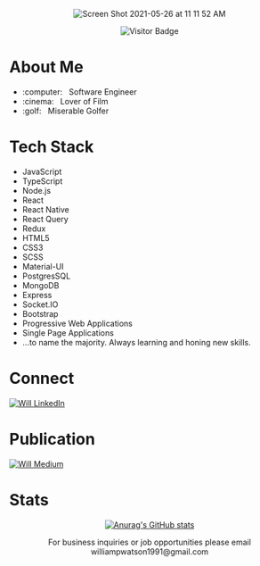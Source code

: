 <div align="center">
  
![Screen Shot 2021-05-26 at 11 11 52 AM](https://user-images.githubusercontent.com/75280353/119685307-3ce18200-be13-11eb-9135-cddf876ecc02.png)

![Visitor Badge](https://visitor-badge-reloaded.herokuapp.com/badge?page_id=github.com/Will-Watson)
  
</div>

<h1>About Me</h1>
<ul>
  <li>:computer: &nbsp; Software Engineer</li>
  <li>:cinema: &nbsp; Lover of Film</li>
  <li>:golf: &nbsp; Miserable Golfer</li>
</ul>

<h1>Tech Stack</h1>
<ul>
  <li>JavaScript</li>
  <li>TypeScript</li>
  <li>Node.js</li>
  <li>React</li>
  <li>React Native</li>
  <li>React Query</li>
  <li>Redux</li>
  <li>HTML5</li>
  <li>CSS3</li>
  <li>SCSS</li>
  <li>Material-UI</li>
  <li>PostgresSQL</li>
  <li>MongoDB</li>
  <li>Express</li>
  <li>Socket.IO</li>
  <li>Bootstrap</li>
  <li>Progressive Web Applications</li>
  <li>Single Page Applications</li>
  <li>...to name the majority. Always learning and honing new skills.</li>
</ul>

<h1>Connect</h1>


[![Will LinkedIn](https://img.shields.io/badge/LinkedIn-0077B5?style=for-the-badge&logo=linkedin&logoColor=white)
](https://www.linkedin.com/in/williampwatson)

<!-- [![Will Gmail](https://img.shields.io/badge/Gmail-D14836?style=for-the-badge&logo=gmail&logoColor=white)
](https://williampwatson1991@gmail.com) -->

<!-- [![Will Twitter](https://img.shields.io/badge/Twitter-1DA1F2?style=for-the-badge&logo=twitter&logoColor=white)
](https://twitter.com/concatWill)
 -->



<h1>Publication</h1>

[![Will Medium](https://img.shields.io/badge/Medium-%23000000.svg?style=for-the-badge&logo=Medium&logoColor=white)
](https://will-watson.medium.com)


<h1>Stats</h1>

<div align="center">

[![Anurag's GitHub stats](https://github-readme-stats.vercel.app/api?username=Will-Watson&count_private=true&show_icons=true&theme=radical)
](https://github.com/anuraghazra/github-readme-stats)

  
</div>

<div align='center'> For business inquiries or job opportunities please email williampwatson1991@gmail.com </div>
<!--
**Will-Watson/Will-Watson** is a ✨ _special_ ✨ repository because its `README.md` (this file) appears on your GitHub profile.

Here are some ideas to get you started:

- 🔭 I’m currently working on ...
- 🌱 I’m currently learning ...
- 👯 I’m looking to collaborate on ...
- 🤔 I’m looking for help with ...
- 💬 Ask me about ...
- 📫 How to reach me: ...
- 😄 Pronouns: ...
- ⚡ Fun fact: ...
-->
